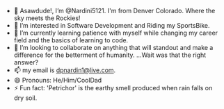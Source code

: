 - 👋 Asawdude!, I’m @Nardini5121. I'm from Denver Colorado. Where the sky meets the Rockies!
- 👀 I’m interested in Software Development and Riding my SportsBike.
- 🌱 I’m currently learning patience with myself while changing my career field and the basics of learning to code.
- 💞️ I’m looking to collaborate on anything that will standout and make a difference for the betterment of humanity.  ...Wait was that the right answer? 
- 📫 my email is dpnardin1@live.com.
- 😄 Pronouns: He/Him/CoolDad
- ⚡ Fun fact: 'Petrichor' is the earthy smell produced when rain falls on dry soil. 

<!---
Nardini5121/Nardini5121 is a ✨ special ✨ repository because its `README.md` (this file) appears on your GitHub profile.
You can click the Preview link to take a look at your changes.
--->
